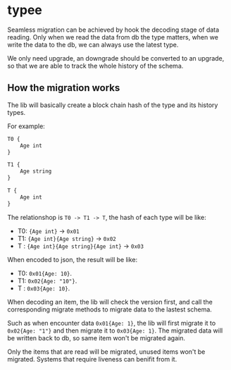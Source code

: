 # typee

Seamless migration can be achieved by hook the decoding stage of data reading.
Only when we read the data from db the type matters, when we write the data to
the db, we can always use the latest type.

We only need upgrade, an downgrade should be converted to an upgrade, so that we
are able to track the whole history of the schema.

## How the migration works

The lib will basically create a block chain hash of the type and its history types.

For example:

```txt
T0 {
    Age int
}

T1 {
    Age string
}

T {
    Age int
}
```

The relationshop is `T0 -> T1 -> T`, the hash of each type will be like:

- T0: `{Age int}` -> `0x01`
- T1: `{Age int}{Age string}` -> `0x02`
- T : `{Age int}{Age string}{Age int}`  -> `0x03`

When encoded to json, the result will be like:

- T0: `0x01{Age: 10}`.
- T1: `0x02{Age: "10"}`.
- T : `0x03{Age: 10}`.

When decoding an item, the lib will check the version first, and call the corresponding
migrate methods to migrate data to the lastest schema.

Such as when encounter data `0x01{Age: 1}`, the lib will first migrate it to `0x02{Age: "1"}`
and then migrate it to `0x03{Age: 1}`. The migrated data will be written back to db,
so same item won't be migrated again.

Only the items that are read will be migrated, unused items won't be migrated.
Systems that require liveness can benifit from it.

